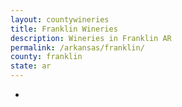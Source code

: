 ```yaml
---
layout: countywineries
title: Franklin Wineries
description: Wineries in Franklin AR
permalink: /arkansas/franklin/
county: franklin
state: ar
---
```

-
